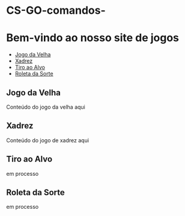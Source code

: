 # CS-GO-comandos-<!DOCTYPE html>
<html>
  <head>
    <title>Jogos</title>
  </head>
  <body>
    <h1>Bem-vindo ao nosso site de jogos</h1>
    <nav>
      <ul>
        <li><a href="#jogo-da-velha">Jogo da Velha</a></li>
        <li><a href="#xadrez">Xadrez</a></li>
        <li><a href="#tiro-ao-alvo">Tiro ao Alvo</a></li>
        <li><a href="#roleta-da-sorte">Roleta da Sorte</a></li>
      </ul>
    </nav>
    <h2 id="jogo-da-velha">Jogo da Velha</h2>
    <p>Conteúdo do jogo da velha aqui</p>
    <h2 id="xadrez">Xadrez</h2>
    <p>Conteúdo do jogo de xadrez aqui</p>
    <h2 id="tiro-ao-alvo">Tiro ao Alvo</h2>
    <p>em processo</p>
    <h2 id="roleta-da-sorte">Roleta da Sorte</h2>
    <p>em processo</p>
    <script>
      // <!DOCTYPE html>
<html>
  <head>
    <style>
      table {
        border-collapse: collapse;
      }
      td {
        width: 50px;
        height: 50px;
        text-align: center;
        vertical-align: middle;
        border: 1px solid black;
      }
    </style>
  </head>
  <body>
    <table id="game">
      <tr>
        <td id="0"></td>
        <td id="1"></td>
        <td id="2"></td>
      </tr>
      <tr>
        <td id="3"></td>
        <td id="4"></td>
        <td id="5"></td>
      </tr>
      <tr>
        <td id="6"></td>
        <td id="7"></td>
        <td id="8"></td>
      </tr>
    </table>
    <script>
      const cells = document.querySelectorAll("td");
      let currentPlayer = "X";
      
      for (const cell of cells) {
        cell.addEventListener("click", handleClick);
      }
      
      function handleClick() {
        if (this.textContent === "") {
          this.textContent = currentPlayer;
          
          if (checkWin(currentPlayer)) {
            alert(`Jogador ${currentPlayer} venceu!`);
            reset();
          } else if (checkDraw()) {
            alert("Empate!");
            reset();
          } else {
            switchPlayer();
          }
        }
      }
      
      function checkWin(player) {
        const winCombinations = [
          [0, 1, 2],
          [3, 4, 5],
          [6, 7, 8],
          [0, 3, 6],
          [1, 4, 7],
          [2, 5, 8],
          [0, 4, 8],
          [2, 4, 6]
        ];
        
        for (const combination of winCombinations) {
          const [a, b, c] = combination;
          
          if (cells[a].textContent === player &&
              cells[b].textContent === player &&
              cells[c].textContent === player) {
            return true;
          }
        }
        
        return false;
      }
      
      function checkDraw() {
        for (const cell of cells) {
          if (cell.textContent === "") {
            return false;
          }
        }
        
        return true;
      }
      
      function switchPlayer() {
        currentPlayer = currentPlayer === "X" ? "O" : "X";
      }
      
      function reset() {
        for (const cell of cells) {
          cell.textContent = "";
        }
        
        currentPlayer = "X";
      }
    </script>
  </body>
</html>
    </script>
  </body>
</html>
